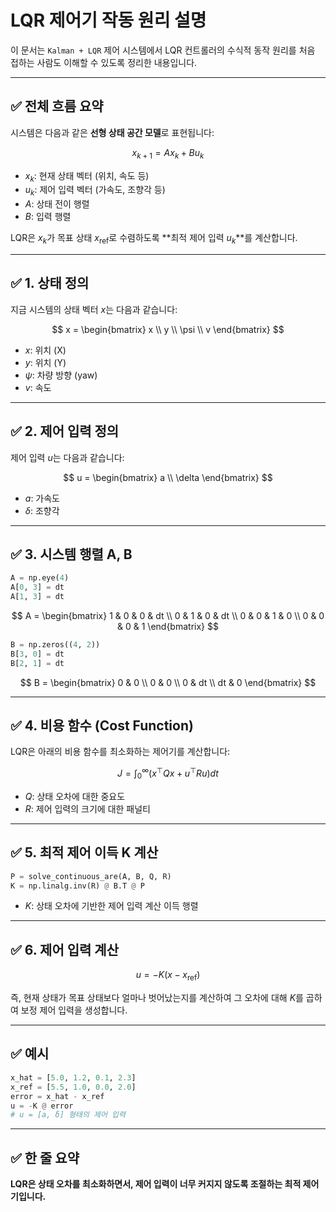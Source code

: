 
# LQR 제어기 작동 원리 설명

이 문서는 `Kalman + LQR` 제어 시스템에서 LQR 컨트롤러의 수식적 동작 원리를 처음 접하는 사람도 이해할 수 있도록 정리한 내용입니다.

---

## ✅ 전체 흐름 요약

시스템은 다음과 같은 **선형 상태 공간 모델**로 표현됩니다:

$$
x_{k+1} = A x_k + B u_k
$$

- $x_k$: 현재 상태 벡터 (위치, 속도 등)
- $u_k$: 제어 입력 벡터 (가속도, 조향각 등)
- $A$: 상태 전이 행렬
- $B$: 입력 행렬

LQR은 $x_k$가 목표 상태 $x_{\text{ref}}$로 수렴하도록 **최적 제어 입력 $u_k$**를 계산합니다.

---

## ✅ 1. 상태 정의

지금 시스템의 상태 벡터 $x$는 다음과 같습니다:

$$
x = \begin{bmatrix} x \\ y \\ \psi \\ v \end{bmatrix}
$$

- $x$: 위치 (X)
- $y$: 위치 (Y)
- $\psi$: 차량 방향 (yaw)
- $v$: 속도

---

## ✅ 2. 제어 입력 정의

제어 입력 $u$는 다음과 같습니다:

$$
u = \begin{bmatrix} a \\ \delta \end{bmatrix}
$$

- $a$: 가속도
- $\delta$: 조향각

---

## ✅ 3. 시스템 행렬 A, B

```python
A = np.eye(4)
A[0, 3] = dt
A[1, 3] = dt
```

$$
A =
\begin{bmatrix}
1 & 0 & 0 & dt \\
0 & 1 & 0 & dt \\
0 & 0 & 1 &  0 \\
0 & 0 & 0 &  1
\end{bmatrix}
$$

```python
B = np.zeros((4, 2))
B[3, 0] = dt
B[2, 1] = dt
```

$$
B =
\begin{bmatrix}
0 & 0 \\
0 & 0 \\
0 & dt \\
dt & 0
\end{bmatrix}
$$

---

## ✅ 4. 비용 함수 (Cost Function)

LQR은 아래의 비용 함수를 최소화하는 제어기를 계산합니다:

$$
J = \int_0^\infty \left( x^\top Q x + u^\top R u \right) dt
$$

- $Q$: 상태 오차에 대한 중요도
- $R$: 제어 입력의 크기에 대한 패널티

---

## ✅ 5. 최적 제어 이득 K 계산

```python
P = solve_continuous_are(A, B, Q, R)
K = np.linalg.inv(R) @ B.T @ P
```

- $K$: 상태 오차에 기반한 제어 입력 계산 이득 행렬

---

## ✅ 6. 제어 입력 계산

$$
u = -K (x - x_{\text{ref}})
$$

즉, 현재 상태가 목표 상태보다 얼마나 벗어났는지를 계산하여 그 오차에 대해 $K$를 곱하여 보정 제어 입력을 생성합니다.

---

## ✅ 예시

```python
x_hat = [5.0, 1.2, 0.1, 2.3]
x_ref = [5.5, 1.0, 0.0, 2.0]
error = x_hat - x_ref
u = -K @ error
# u = [a, δ] 형태의 제어 입력
```

---

## ✅ 한 줄 요약

**LQR은 상태 오차를 최소화하면서, 제어 입력이 너무 커지지 않도록 조절하는 최적 제어기입니다.**
